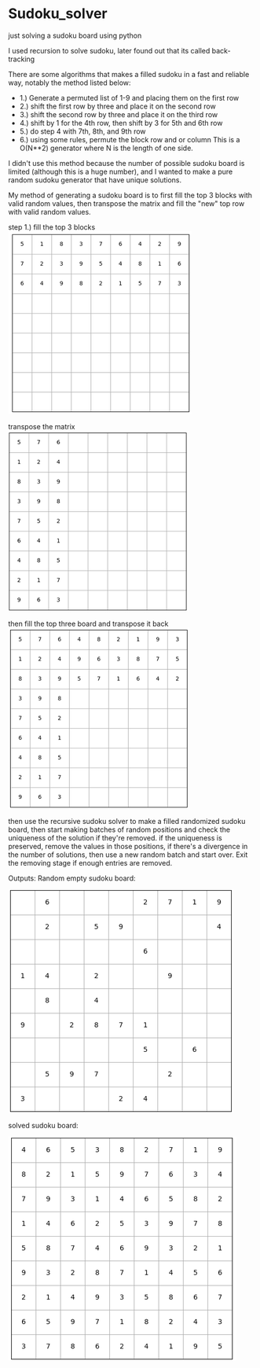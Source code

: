 # Sudoku_solver
 just solving a sudoku board using python

 I used recursion to solve sudoku, later found out that its called back-tracking

There are some algorithms that makes a filled sudoku in a fast and reliable way, 
notably the method listed below:
- 1.) Generate a permuted list of 1-9 and placing them on the first row
- 2.) shift the first row by three and place it on the second row
- 3.) shift the second row by three and place it on the third row 
- 4.) shift by 1 for the 4th row, then shift by 3 for 5th and 6th row
- 5.) do step 4 with 7th, 8th, and 9th row
- 6.) using some rules, permute the block row and or column
This is a O(N**2) generator where N is the length of one side.

I didn't use this method because the number of possible sudoku board is limited (although this is a huge number), and I wanted to make a pure random sudoku generator that have unique solutions.

My method of generating a sudoku board is to first fill the top 3 blocks with valid random values, then transpose the matrix and fill the "new" top row with valid random values.

step 1.) fill the top 3 blocks<br/>
![board1](Figure_3.png)

transpose the matrix<br/>
![board2](Figure_4.png)

then fill the top three board and transpose it back<br/>
![board3](Figure_5.png)


then use the recursive sudoku solver to make a filled randomized sudoku board, then start making batches of random positions and check the uniqueness of the solution if they're removed.  if the uniqueness is preserved, remove the values in those positions, if there's a divergence in the number of solutions, then use a new random batch and start over.  Exit the removing stage if enough entries are removed.

Outputs:
Random empty sudoku board:

![empty_state](Figure_1.png)

solved sudoku board:

![solved_state](Figure_2.png)